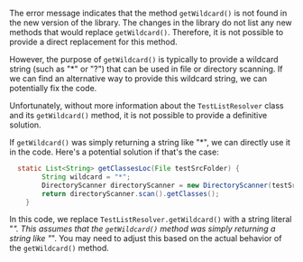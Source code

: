 The error message indicates that the method `getWildcard()` is not found in the new version of the library. The changes in the library do not list any new methods that would replace `getWildcard()`. Therefore, it is not possible to provide a direct replacement for this method.

However, the purpose of `getWildcard()` is typically to provide a wildcard string (such as "*" or "?") that can be used in file or directory scanning. If we can find an alternative way to provide this wildcard string, we can potentially fix the code.

Unfortunately, without more information about the `TestListResolver` class and its `getWildcard()` method, it is not possible to provide a definitive solution. 

If `getWildcard()` was simply returning a string like "*", we can directly use it in the code. Here's a potential solution if that's the case:

```java
  static List<String> getClassesLoc(File testSrcFolder) {
        String wildcard = "*";
        DirectoryScanner directoryScanner = new DirectoryScanner(testSrcFolder, wildcard);
        return directoryScanner.scan().getClasses();
    }
```

In this code, we replace `TestListResolver.getWildcard()` with a string literal "*". This assumes that the `getWildcard()` method was simply returning a string like "*". You may need to adjust this based on the actual behavior of the `getWildcard()` method.